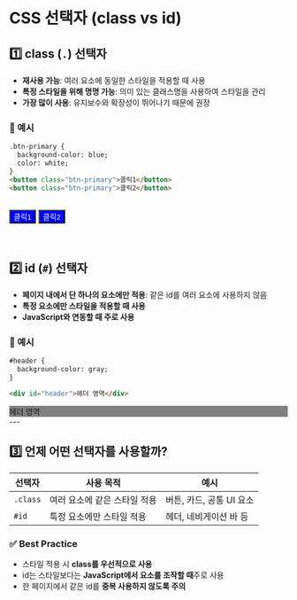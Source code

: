 # CSS 선택자 (class vs id)
## 1️⃣ class (`.`) 선택자
- **재사용 가능**: 여러 요소에 동일한 스타일을 적용할 때 사용
- **특정 스타일을 위해 명명 가능**: 의미 있는 클래스명을 사용하여 스타일을 관리
- **가장 많이 사용**: 유지보수와 확장성이 뛰어나기 때문에 권장
### 🔹 예시
```html
.btn-primary {
  background-color: blue;
  color: white;
}
<button class="btn-primary">클릭1</button>
<button class="btn-primary">클릭2</button>
```
<style>
.btn-primary {
  background-color: blue;
  color: white;
}
</style>

<button class="btn-primary">클릭1</button>
<button class="btn-primary">클릭2</button>
---
<br>

## 2️⃣ id (`#`) 선택자
- **페이지 내에서 단 하나의 요소에만 적용**: 같은 id를 여러 요소에 사용하지 않음
- **특정 요소에만 스타일을 적용할 때 사용**
- **JavaScript와 연동할 때 주로 사용**
### 🔹 예시
```html
#header {
  background-color: gray;
}

<div id="header">헤더 영역</div>
```
<style>
#header {
  background-color: gray;
}
</style>

<div id="header">헤더 영역</div>
---
<br>

## 3️⃣ 언제 어떤 선택자를 사용할까?
|선택자|사용 목적|예시|
|---|---|---|
|`.class`|여러 요소에 같은 스타일 적용|버튼, 카드, 공통 UI 요소|
|`#id`|특정 요소에만 스타일 적용|헤더, 네비게이션 바 등|
### ✅ Best Practice
- 스타일 적용 시 **class를 우선적으로 사용**
- id는 스타일보다는 **JavaScript에서 요소를 조작할 때**주로 사용
- 한 페이지에서 같은 id를 **중복 사용하지 않도록 주의**